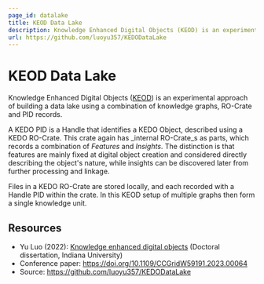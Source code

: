 ```yaml
---
page_id: datalake
title: KEOD Data Lake
description: Knowledge Enhanced Digital Objects (KEOD) is an experimental approach of building a data lake using a combination of knowledge graphs, RO-Crate and PID records.
url: https://github.com/luoyu357/KEDODataLake
---
```


# KEOD Data Lake


Knowledge Enhanced Digital Objects ([KEOD](https://github.com/luoyu357/KEDODataLake)) is an experimental approach of building a data lake using a combination of knowledge graphs, RO-Crate and PID records. 

A KEDO PID is a Handle that identifies a KEDO Object, described using a KEDO RO-Crate. This crate again has _internal RO-Crate_s as parts, which records a combination of _Features_ and _Insights_. The distinction is that features are mainly fixed at digital object creation and considered directly describing the object's nature, while insights can be discovered later from further processing and linkage.

Files in a KEDO RO-Crate are stored locally, and each recorded with a Handle PID within the crate. In this KEOD setup of multiple graphs then form a single knowledge unit.

## Resources

* Yu Luo (2022): [Knowledge enhanced digital objects](https://www.proquest.com/docview/2763290077) (Doctoral dissertation, Indiana University)
* Conference paper: <https://doi.org/10.1109/CCGridW59191.2023.00064>
* Source: <https://github.com/luoyu357/KEDODataLake>

